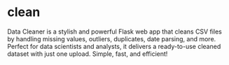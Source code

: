 # clean
Data Cleaner is a stylish and powerful Flask web app that cleans CSV files by handling missing values, outliers, duplicates, date parsing, and more. Perfect for data scientists and analysts, it delivers a ready-to-use cleaned dataset with just one upload. Simple, fast, and efficient!
